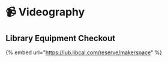 # 📹 Videography

## Library Equipment Checkout

{% embed url="https://iub.libcal.com/reserve/makerspace" %}
